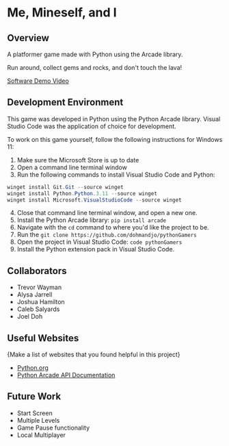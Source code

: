 # Me, Mineself, and I

## Overview

A platformer game made with Python using the Arcade library. 

Run around, collect gems and rocks, and don't touch the lava!

[Software Demo Video](http://youtube.link.goes.here)

## Development Environment

This game was developed in Python using the Python Arcade library. Visual Studio Code was the application of choice for development.

To work on this game yourself, follow the following instructions for Windows 11:
1. Make sure the Microsoft Store is up to date
2. Open a command line terminal window
3. Run the following commands to install Visual Studio Code and Python:
```Powershell
winget install Git.Git --source winget
winget install Python.Python.3.11 --source winget
winget install Microsoft.VisualStudioCode --source winget
```
4. Close that command line terminal window, and open a new one.
5. Install the Python Arcade library: `pip install arcade`
6. Navigate with the `cd` command to where you'd like the project to be.
7. Run the `git clone https://github.com/dohmandjo/pythonGamers`
8. Open the project in Visual Studio Code: `code pythonGamers`
9. Install the Python extension pack in Visual Studio Code.


## Collaborators
- Trevor Wayman
- Alysa Jarrell
- Joshua Hamilton
- Caleb Salyards
- Joel Doh

## Useful Websites

{Make a list of websites that you found helpful in this project}
* [Python.org](http://python.org)
* [Python Arcade API Documentation](https://api.arcade.academy/en/stable/)

## Future Work

* Start Screen
* Multiple Levels
* Game Pause functionality
* Local Multiplayer

